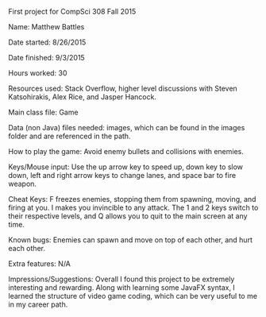 First project for CompSci 308 Fall 2015

Name: Matthew Battles

Date started: 8/26/2015

Date finished: 9/3/2015

Hours worked: 30

Resources used: Stack Overflow, higher level discussions with Steven Katsohirakis, Alex Rice, and Jasper Hancock.

Main class file: Game

Data (non Java) files needed: images, which can be found in the images folder and are referenced in the path.

How to play the game:  Avoid enemy bullets and collisions with enemies.

Keys/Mouse input: Use the up arrow key to speed up, down key to slow down, left and right arrow keys to change lanes, and space bar to fire weapon.

Cheat Keys: F freezes enemies, stopping them from spawning, moving, and firing at you. I makes you invincible to any attack. The 1 and 2 keys switch to their respective levels, and Q allows you to quit to the main screen at any time.

Known bugs: Enemies can spawn and move on top of each other, and hurt each other.

Extra features: N/A

Impressions/Suggestions: Overall I found this project to be extremely interesting and rewarding. Along with learning some JavaFX syntax, I learned the structure of video game coding, which can be very useful to me in my career path.
